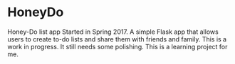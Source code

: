 # HoneyDo
Honey-Do list app
Started in Spring 2017.
A simple Flask app that allows users to create to-do lists and share them with friends and family.
This is a work in progress.  It still needs some polishing.  This is a learning project for me. 
